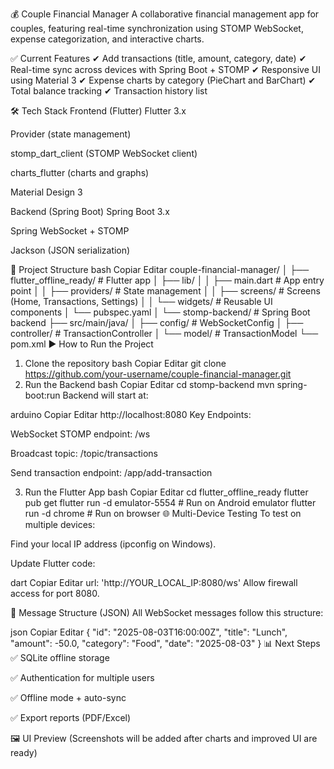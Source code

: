 💰 Couple Financial Manager
A collaborative financial management app for couples, featuring real-time synchronization using STOMP WebSocket, expense categorization, and interactive charts.

✅ Current Features
✔ Add transactions (title, amount, category, date)
✔ Real-time sync across devices with Spring Boot + STOMP
✔ Responsive UI using Material 3
✔ Expense charts by category (PieChart and BarChart)
✔ Total balance tracking
✔ Transaction history list

🛠 Tech Stack
Frontend (Flutter)
Flutter 3.x

Provider (state management)

stomp_dart_client (STOMP WebSocket client)

charts_flutter (charts and graphs)

Material Design 3

Backend (Spring Boot)
Spring Boot 3.x

Spring WebSocket + STOMP

Jackson (JSON serialization)

📂 Project Structure
bash
Copiar
Editar
couple-financial-manager/
│
├── flutter_offline_ready/      # Flutter app
│   ├── lib/
│   │   ├── main.dart           # App entry point
│   │   ├── providers/          # State management
│   │   ├── screens/            # Screens (Home, Transactions, Settings)
│   │   └── widgets/            # Reusable UI components
│   └── pubspec.yaml
│
└── stomp-backend/              # Spring Boot backend
    ├── src/main/java/
    │   ├── config/             # WebSocketConfig
    │   ├── controller/         # TransactionController
    │   └── model/              # TransactionModel
    └── pom.xml
▶ How to Run the Project
1. Clone the repository
bash
Copiar
Editar
git clone https://github.com/your-username/couple-financial-manager.git
2. Run the Backend
bash
Copiar
Editar
cd stomp-backend
mvn spring-boot:run
Backend will start at:

arduino
Copiar
Editar
http://localhost:8080
Key Endpoints:

WebSocket STOMP endpoint: /ws

Broadcast topic: /topic/transactions

Send transaction endpoint: /app/add-transaction

3. Run the Flutter App
bash
Copiar
Editar
cd flutter_offline_ready
flutter pub get
flutter run -d emulator-5554    # Run on Android emulator
flutter run -d chrome           # Run on browser
🌐 Multi-Device Testing
To test on multiple devices:

Find your local IP address (ipconfig on Windows).

Update Flutter code:

dart
Copiar
Editar
url: 'http://YOUR_LOCAL_IP:8080/ws'
Allow firewall access for port 8080.

📌 Message Structure (JSON)
All WebSocket messages follow this structure:

json
Copiar
Editar
{
  "id": "2025-08-03T16:00:00Z",
  "title": "Lunch",
  "amount": -50.0,
  "category": "Food",
  "date": "2025-08-03"
}
📊 Next Steps
✅ SQLite offline storage

✅ Authentication for multiple users

✅ Offline mode + auto-sync

✅ Export reports (PDF/Excel)

🖼 UI Preview
(Screenshots will be added after charts and improved UI are ready)